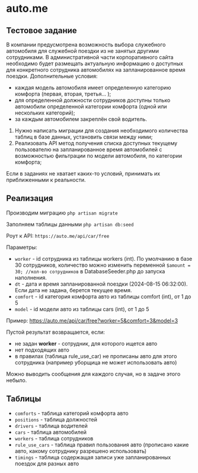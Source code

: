 # auto.me

## Тестовое задание

В компании предусмотрена возможность выбора служебного автомобиля для служебной поездки из не занятых другими сотрудниками. В административной части корпоративного сайта необходимо будет размещать актуальную информацию о доступных для конкретного сотрудника автомобилях на запланированное время поездки.
Дополнительные условия:
- каждая модель автомобиля имеет определенную категорию комфорта (первая, вторая, третья... );	
- для определенной должности сотрудников доступны только автомобили определенной категории комфорта (одной или нескольких категорий);	
- за каждым автомобилем закреплён свой водитель.
1. Нужно написать миграции для создания необходимого количества таблиц в базе данных, установить связи между ними;
2. Реализовать API метод получения списка доступных текущему пользователю на запланированное время автомобилей с возможностью фильтрации по модели автомобиля, по категории комфорта;


Если в заданиях не хватает каких-то условий, принимать их приближенными к реальности.

## Реализация

Производим миграцию ```php artisan migrate```

Заполняем таблицы данными ```php artisan db:seed```

Роут к API: ```https://auto.me/api/car/free```

Параметры: 
- ```worker``` - id сотрудника из таблицы workers (int). По умолчанию в базе 30 сотрудников, количество можно изменить переменной ```$amount = 30; //кол-во сотрудников``` в DatabaseSeeder.php до запуска наполнения.
- ```dt``` - дата и время запланированной поездки (2024-08-15 06:32:00). Если дата не задана, берется текущее время.
- ```comfort``` - id категория комфорта авто из таблицы comfort (int), от 1 до 5
- ```model``` - id модели авто из таблицы cars (int), от 1 до 5

Пример: https://auto.me/api/car/free?worker=5&comfort=3&model=3

Пустой результат возвращается, если:
- не задан __worker__ - сотрудник, для которого ищется авто
- нет подходящих авто
- в правилах (таблица rule_use_car) не прописаны авто для этого сотрудника (например уборщица не может использовать авто)

Можно выводить сообщения для каждого случая, но в задаче этого небыло.

## Таблицы
- ```comforts``` - таблица категорий комфорта авто
- ```positions``` - таблица должностей
- ```drivers``` - таблица водителей
- ```cars``` - таблица автомобилей
- ```workers``` - таблица сотрудников
- ```rule_use_cars``` - таблица правил пользования авто (прописано какие авто, какому сотруднику разрешено использовать)
- ```timings``` - таблица содержащая записи уже запланированных поездок для разных авто
